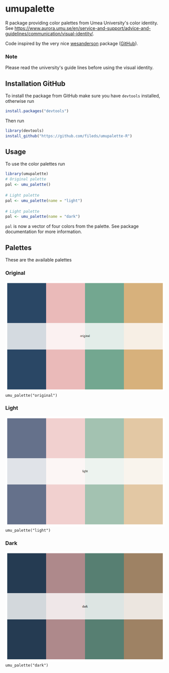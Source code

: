 # umupalette
R package providing color palettes from Umea University's color identity. See https://www.aurora.umu.se/en/service-and-support/advice-and-guidelines/communication/visual-identity/. 

Code inspired by the very nice [wesanderson](https://rdrr.io/cran/wesanderson/) package ([GitHub](https://github.com/karthik/wesanderson)).

### Note
Please read the university's guide lines before using the visual identity.

## Installation GitHub
To install the package from GitHub make sure you have `devtools` installed, otherwise run
```R
install.packages("devtools")
```
Then run
```R
library(devtools)
install_github("https://github.com/fileds/umupalette-R")
```

## Usage
To use the color palettes run
```R
library(umupalette)
# Original palette
pal <- umu_palette()

# Light palette
pal <- umu_palette(name = "light")

# Light palette
pal <- umu_palette(name = "dark")
```
`pal` is now a vector of four colors from the palette. See package documentation for more information.

## Palettes
These are the available palettes
### Original
![alt text](https://github.com/fileds/umupalette-R/blob/main/figures/umu-original.png)
`umu_palette("original")`

### Light
![alt text](https://github.com/fileds/umupalette-R/blob/main/figures/umu-light.png)
`umu_palette("light")`

### Dark
![alt text](https://github.com/fileds/umupalette-R/blob/main/figures/umu-dark.png)
`umu_palette("dark")`
